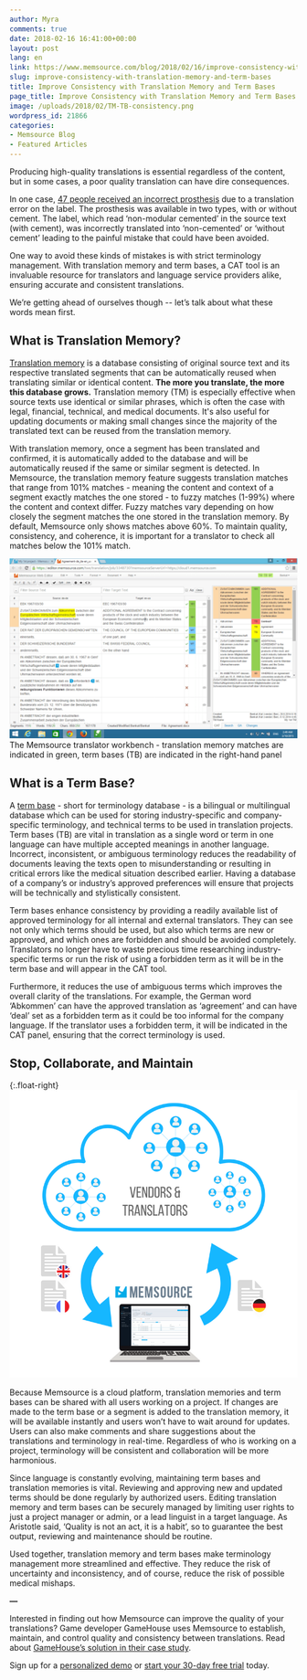 ```yaml
---
author: Myra
comments: true
date: 2018-02-16 16:41:00+00:00
layout: post
lang: en
link: https://www.memsource.com/blog/2018/02/16/improve-consistency-with-translation-memory-and-term-bases/
slug: improve-consistency-with-translation-memory-and-term-bases
title: Improve Consistency with Translation Memory and Term Bases
page_title: Improve Consistency with Translation Memory and Term Bases
image: /uploads/2018/02/TM-TB-consistency.png
wordpress_id: 21866
categories:
- Memsource Blog
- Featured Articles
---
```


Producing high-quality translations is essential regardless of the content, but in some cases, a poor quality translation can have dire consequences.

In one case, [47 people received an incorrect prosthesis](http://www.jostrans.org/issue21/art_karwacka.pdf) due to a translation error on the label. The prosthesis was available in two types, with or without cement. The label, which read ‘non-modular cemented’ in the source text (with cement), was incorrectly translated into ‘non-cemented’ or ‘without cement’ leading to the painful mistake that could have been avoided.

One way to avoid these kinds of mistakes is with strict terminology management. With translation memory and term bases, a CAT tool is an invaluable resource for translators and language service providers alike, ensuring accurate and consistent translations.<!-- more -->

We’re getting ahead of ourselves though -- let’s talk about what these words mean first.

## What is Translation Memory?

[Translation memory](https://help.memsource.com/hc/en-us/articles/115003461351-Working-with-Translation-Memory) is a database consisting of original source text and its respective translated segments that can be automatically reused when translating similar or identical content. **The more you translate, the more this database grows.** Translation memory (TM) is especially effective when source texts use identical or similar phrases, which is often the case with legal, financial, technical, and medical documents. It's also useful for updating documents or making small changes since the majority of the translated text can be reused from the translation memory.

With translation memory, once a segment has been translated and confirmed, it is automatically added to the database and will be automatically reused if the same or similar segment is detected. In Memsource, the translation memory feature suggests translation matches that range from 101% matches - meaning the content and context of a segment exactly matches the one stored - to fuzzy matches (1-99%) where the content and context differ. Fuzzy matches vary depending on how closely the segment matches the one stored in the translation memory. By default, Memsource only shows matches above 60%. To maintain quality, consistency, and coherence, it is important for a translator to check all matches below the 101% match.

[![](/uploads/2017/08/cat_panel_in_web_editor.png)](/uploads/2017/08/cat_panel_in_web_editor.png) The Memsource translator workbench - translation memory matches are indicated in green, term bases (TB) are indicated in the right-hand panel

## What is a Term Base?

A [term base](https://help.memsource.com/hc/en-us/articles/115003681851-Term-Bases) - short for terminology database - is a bilingual or multilingual database which can be used for storing industry-specific and company-specific terminology, and technical terms to be used in translation projects. Term bases (TB) are vital in translation as a single word or term in one language can have multiple accepted meanings in another language. Incorrect, inconsistent, or ambiguous terminology reduces the readability of documents leaving the texts open to misunderstanding or resulting in critical errors like the medical situation described earlier. Having a database of a company’s or industry’s approved preferences will ensure that projects will be technically and stylistically consistent.

Term bases enhance consistency by providing a readily available list of approved terminology for all internal and external translators. They can see not only which terms should be used, but also which terms are new or approved, and which ones are forbidden and should be avoided completely. Translators no longer have to waste precious time researching industry-specific terms or run the risk of using a forbidden term as it will be in the term base and will appear in the CAT tool.

Furthermore, it reduces the use of ambiguous terms which improves the overall clarity of the translations. For example, the German word ‘Abkommen’ can have the approved translation as ‘agreement’ and can have ‘deal’ set as a forbidden term as it could be too informal for the company language. If the translator uses a forbidden term, it will be indicated in the CAT panel, ensuring that the correct terminology is used.

## Stop, Collaborate, and Maintain

{:.float-right}
[![](/uploads/2018/02/Sharing-Projects-Graphic.png)](/uploads/2018/02/Sharing-Projects-Graphic.png)

Because Memsource is a cloud platform, translation memories and term bases can be shared with all users working on a project. If changes are made to the term base or a segment is added to the translation memory, it will be available instantly and users won’t have to wait around for updates. Users can also make comments and share suggestions about the translations and terminology in real-time. Regardless of who is working on a project, terminology will be consistent and collaboration will be more harmonious.

Since language is constantly evolving, maintaining term bases and translation memories is vital. Reviewing and approving new and updated terms should be done regularly by authorized users. Editing translation memory and term bases can be securely managed by limiting user rights to just a project manager or admin, or a lead linguist in a target language. As Aristotle said, ‘Quality is not an act, it is a habit’, so to guarantee the best output, reviewing and maintenance should be routine.

Used together, translation memory and term bases make terminology management more streamlined and effective. They reduce the risk of uncertainty and inconsistency, and of course, reduce the risk of possible medical mishaps.

**—**

Interested in finding out how Memsource can improve the quality of your translations?
Game developer GameHouse uses Memsource to establish, maintain, and control quality and consistency between translations. Read about [GameHouse’s solution in their case study](https://www.memsource.com/blog/2017/05/29/case-study-creating-consistency-and-maintaining-quality-at-gamehouse/).

Sign up for a [personalized demo](https://www.memsource.com/demo/) or [start your 30-day free trial](https://cloud.memsource.com/web/organization/signup?e=ULTIMATE) today.

